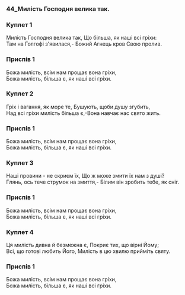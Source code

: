 ### 44_Милість Господня велика так.
### Куплет 1
Милість Господня велика так, Що більша, як наші всі гріхи: <br/>Там на Голгофі з'явилася,- Божий Агнець кров Свою пролив.
### Приспів 1
Божа милість, всім нам прощає вона гріхи, <br/>Божа милість, більша є, як наші всі гріхи.
### Куплет 2
Гріх і вагання, як море те, Бушують, щоби душу згубить, <br/>Над всі гріхи милість більша є,-Вона навчає нас свято жить.
### Приспів 1
Божа милість, всім нам прощає вона гріхи, <br/>Божа милість, більша є, як наші всі гріхи.
### Куплет 3
Наші провини - не скриєм їх, Що ж може змити їх нам з душі? <br/>Глянь, ось тече струмок на змиття,- Білим він зробить тебе, як сніг.
### Приспів 1
Божа милість, всім нам прощає вона гріхи, <br/>Божа милість, більша є, як наші всі гріхи.
### Куплет 4
Ця милість дивна й безмежна є, Покриє тих, що вірні Йому; <br/>Всі, що готові любить Його, Милість в цю хвилю прийміть святу.
### Приспів 1
Божа милість, всім нам прощає вона гріхи, <br/>Божа милість, більша є, як наші всі гріхи.

